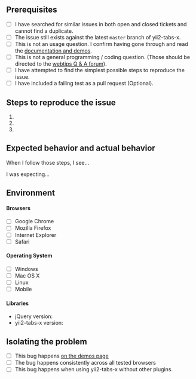 ## Prerequisites

- [ ] I have searched for similar issues in both open and closed tickets and cannot find a duplicate.
- [ ] The issue still exists against the latest `master` branch of yii2-tabs-x.
- [ ] This is not an usage question. I confirm having gone through and read the [documentation and demos](http://demos.krajee.com/tabs-x).
- [ ] This is not a general programming / coding question. (Those should be directed to the [webtips Q & A forum](http://webtips.krajee.com/questions)).
- [ ] I have attempted to find the simplest possible steps to reproduce the issue.
- [ ] I have included a failing test as a pull request (Optional).

## Steps to reproduce the issue

1.
2.
3.

## Expected behavior and actual behavior

When I follow those steps, I see...

I was expecting...

## Environment

#### Browsers

- [ ] Google Chrome
- [ ] Mozilla Firefox
- [ ] Internet Explorer
- [ ] Safari

#### Operating System

- [ ] Windows
- [ ] Mac OS X
- [ ] Linux
- [ ] Mobile

#### Libraries

- jQuery version:
- yii2-tabs-x version:

## Isolating the problem

- [ ] This bug happens [on the demos page](https://demos.krajee.com/tabs-x)
- [ ] The bug happens consistently across all tested browsers
- [ ] This bug happens when using yii2-tabs-x without other plugins.